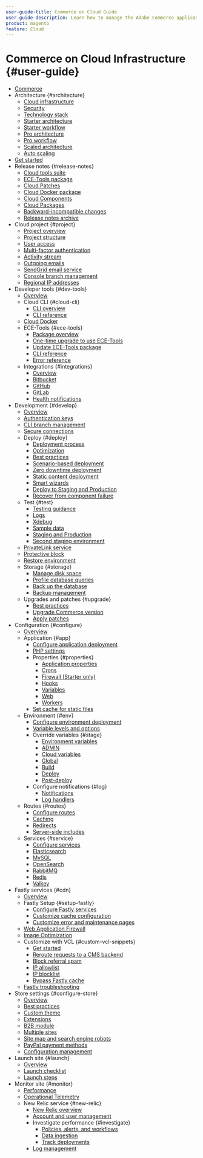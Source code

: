 ```yaml
---
user-guide-title: Commerce on Cloud Guide
user-guide-description: Learn how to manage the Adobe Commerce application on cloud infrastructure.
product: magento
feature: Cloud
---
```


# Commerce on Cloud Infrastructure {#user-guide}

+ [Commerce](overview.md)
+ Architecture {#architecture}
    + [Cloud infrastructure](architecture/cloud-architecture.md)
    + [Security](architecture/security.md)
    + [Technology stack](architecture/tech-stack.md)
    + [Starter architecture](architecture/starter-architecture.md)
    + [Starter workflow](architecture/starter-develop-deploy-workflow.md)
    + [Pro architecture](architecture/pro-architecture.md)
    + [Pro workflow](architecture/pro-develop-deploy-workflow.md)
    + [Scaled architecture](architecture/scaled-architecture.md)
    + [Auto scaling](architecture/autoscaling.md)
+ [Get started](https://experienceleague.adobe.com/docs/commerce-on-cloud/start/overview.html)
+ Release notes {#release-notes}
    + [Cloud tools suite](release-notes/cloud-tools-suite.md)
    + [ECE-Tools package](release-notes/ece-tools-package.md)
    + [Cloud Patches](release-notes/cloud-patches.md)
    + [Cloud Docker package](release-notes/cloud-docker.md)
    + [Cloud Components](release-notes/cloud-components.md)
    + [Cloud Packages](release-notes/cloud-packages.md)
    + [Backward-incompatible changes](release-notes/backward-incompatible-changes.md)
    + [Release notes archive](release-notes/cloud-release-archive.md)
+ Cloud project {#project}
    + [Project overview](project/overview.md)
    + [Project structure](project/file-structure.md)
    + [User access](project/user-access.md)
    + [Multi-factor authentication](project/multi-factor-authentication.md)
    + [Activity stream](project/activity-stream.md)
    + [Outgoing emails](project/outgoing-emails.md)
    + [SendGrid email service](project/sendgrid.md)
    + [Console branch management](project/console-branches.md)
    + [Regional IP addresses](project/regional-ip-addresses.md)
+ Developer tools {#dev-tools}
    + [Overview](dev-tools/overview.md)
    + Cloud CLI {#cloud-cli}
        + [CLI overview](dev-tools/cloud-cli-overview.md)
        + [CLI reference](dev-tools/cloud-cli-reference.md)
    + [Cloud Docker](dev-tools/cloud-docker.md)
    + ECE-Tools {#ece-tools}
        + [Package overview](dev-tools/package-overview.md)
        + [One-time upgrade to use ECE-Tools](dev-tools/install-package.md)
        + [Update ECE-Tools package](dev-tools/update-package.md)
        + [CLI reference](dev-tools/ece-tools-cli-reference.md)
        + [Error reference](dev-tools/error-reference.md)
    + Integrations {#integrations}
        + [Overview](integrations/overview.md)
        + [Bitbucket](integrations/bitbucket.md)
        + [GitHub](integrations/github.md)
        + [GitLab](integrations/gitlab.md)
        + [Health notifications](integrations/health-notifications.md)
+ Development {#develop}
    + [Overview](development/overview.md)
    + [Authentication keys](development/authentication-keys.md)
    + [CLI branch management](development/cli-branches.md)
    + [Secure connections](development/secure-connections.md)
    + Deploy {#deploy}
        + [Deployment process](deploy/process.md)
        + [Optimization](deploy/optimization.md)
        + [Best practices](deploy/best-practices.md)
        + [Scenario-based deployment](deploy/scenario-based.md)
        + [Zero downtime deployment](deploy/reduce-downtime.md)
        + [Static content deployment](deploy/static-content.md)
        + [Smart wizards](deploy/smart-wizards.md)
        + [Deploy to Staging and Production](deploy/staging-production.md)
        + [Recover from component failure](deploy/recover-failed-deployment.md)
    + Test {#test}
        + [Testing guidance](test/guidance.md)
        + [Logs](test/log-locations.md)
        + [Xdebug](test/debug.md)
        + [Sample data](test/sample-data.md)
        + [Staging and Production](test/staging-and-production.md)
        + [Second staging environment](test/second-staging.md)
    + [PrivateLink service](development/privatelink-service.md)
    + [Protective block](development/protective-block.md)
    + [Restore environment](development/restore-environment.md)
    + Storage {#storage}
        + [Manage disk space](storage/manage-disk-space.md)
        + [Profile database queries](storage/profile-database-queries.md)
        + [Back up the database](storage/database-dump.md)
        + [Backup management](storage/snapshots.md)
    + Upgrades and patches {#upgrade}
        + [Best practices](development/best-practices.md)
        + [Upgrade Commerce version](development/commerce-version.md)
        + [Apply patches](development/apply-patches.md)
+ Configuration {#configure}
    + [Overview](environment/overview.md)
    + Application {#app}
        + [Configure application deployment](application/configure-app-yaml.md)
        + [PHP settings](application/php-settings.md)
        + Properties {#properties}
            + [Application properties](application/properties.md)
            + [Crons](application/crons-property.md)
            + [Firewall (Starter only)](application/firewall-property.md)
            + [Hooks](application/hooks-property.md)
            + [Variables](application/variables-property.md)
            + [Web](application/web-property.md)
            + [Workers](application/workers-property.md)
        + [Set cache for static files](application/set-cache.md)
    + Environment {#env}
        + [Configure environment deployment](environment/configure-env-yaml.md)
        + [Variable levels and options](environment/variable-levels.md)
        + Override variables {#stage}
            + [Environment variables](environment/variables-intro.md)
            + [ADMIN](environment/variables-admin.md)
            + [Cloud variables](environment/variables-cloud.md)
            + [Global](environment/variables-global.md)
            + [Build](environment/variables-build.md)
            + [Deploy](environment/variables-deploy.md)
            + [Post-deploy](environment/variables-post-deploy.md)
        + Configure notifications {#log}
            + [Notifications](environment/set-up-notifications.md)
            + [Log handlers](environment/log-handlers.md)
    + Routes {#routes}
        + [Configure routes](routes/routes-yaml.md)
        + [Caching](routes/caching.md)
        + [Redirects](routes/redirects.md)
        + [Server-side includes](routes/server-side-includes.md)
    + Services {#service}
        + [Configure services](services/services-yaml.md)
        + [Elasticsearch](services/elasticsearch.md)
        + [MySQL](services/mysql.md)
        + [OpenSearch](services/opensearch.md)
        + [RabbitMQ](services/rabbitmq.md)
        + [Redis](services/redis.md)
        + [Valkey](services/valkey.md)
+ Fastly services {#cdn}
    + [Overview](cdn/fastly.md)
    + Fastly Setup {#setup-fastly}
        + [Configure Fastly services](cdn/fastly-configuration.md)
        + [Customize cache configuration](cdn/fastly-custom-cache-configuration.md)
        + [Customize error and maintenance pages](cdn/fastly-custom-response.md)
    + [Web Application Firewall](cdn/fastly-waf-service.md)
    + [Image Optimization](cdn/fastly-image-optimization.md)
    + Customize with VCL {#custom-vcl-snippets}
        + [Get started](cdn/fastly-vcl-custom-snippets.md)
        + [Reroute requests to a CMS backend](cdn/fastly-vcl-wordpress.md)
        + [Block referral spam](cdn/fastly-vcl-badreferer.md)
        + [IP allowlist](cdn/fastly-vcl-allowlist.md)
        + [IP blocklist](cdn/fastly-vcl-blocking.md)
        + [Bypass Fastly cache](cdn/fastly-vcl-bypass-to-origin.md)
    + [Fastly troubleshooting](cdn/fastly-troubleshooting.md)
+ Store settings {#configure-store}
    + [Overview](store/overview.md)
    + [Best practices](store/best-practices.md)
    + [Custom theme](store/custom-theme.md)
    + [Extensions](store/extensions.md)
    + [B2B module](store/b2b-module.md)
    + [Multiple sites](store/multiple-sites.md)
    + [Site map and search engine robots](store/robots-sitemap.md)
    + [PayPal payment methods](store/paypal.md)
    + [Configuration management](store/store-settings.md)
+ Launch site {#launch}
    + [Overview](launch/overview.md)
    + [Launch checklist](launch/checklist.md)
    + [Launch steps](launch/steps.md)
+ Monitor site {#monitor}
    + [Performance](monitor/performance.md)
    + [Operational Telemetry](monitor/operational-telemetry.md)
    + New Relic service {#new-relic}
        + [New Relic overview](monitor/new-relic-service.md)
        + [Account and user management](monitor/account-management.md)
        + Investigate performance {#investigate}
            + [Policies, alerts, and workflows](monitor/investigate-performance.md)
            + [Data ingestion](monitor/ingest-data.md)
            + [Track deployments](monitor/track-deployments.md)
        + [Log management](monitor/log-management.md)
